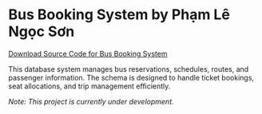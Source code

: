 # Bus Booking System by Phạm Lê Ngọc Sơn

[Download Source Code for Bus Booking System](bus_booking.sql)

This database system manages bus reservations, schedules, routes, and passenger information. The schema is designed to handle ticket bookings, seat allocations, and trip management efficiently.

*Note: This project is currently under development.*
